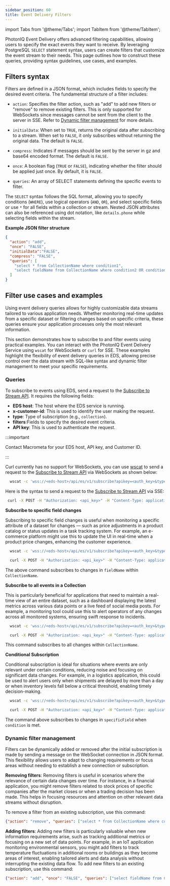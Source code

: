 ```yaml
---
sidebar_position: 60
title: Event Delivery Filters
---
```


import Tabs from '@theme/Tabs';
import TabItem from '@theme/TabItem';

PhotonIQ Event Delivery offers advanced filtering capabilities, allowing users to specify the exact events they want to receive. By leveraging PostgreSQL `SELECT` statement syntax, users can create filters that customize the event stream to their needs. This page outlines how to construct these queries, providing syntax guidelines, use cases, and examples.

## Filters syntax

Filters are defined in a JSON format, which includes fields to specify the desired event criteria. The fundamental structure of a filter includes:


- `action`: Specifies the filter action, such as "add" to add new filters or "remove" to remove existing filters. This is only supported for WebSockets since messages cannot be sent from the client to the server in SSE. Refer to [Dynamic filter management](#dynamic-filter-management) for more details.

- `initialData`: When set to `TRUE`, returns the original data after subscribing to a stream. When set to `FALSE`, it only subscribes without returning the original data. The default is `FALSE`.
- `compress`: Indicates if messages should be sent by the server in gz and base64 encoded format. The default is `FALSE`.
- `once`: A boolean flag (`TRUE` or `FALSE`), indicating whether the filter should be applied just once. By default, it is `FALSE`. 
- `queries`: An array of SELECT statements defining the specific events to filter.


The `SELECT` syntax follows the SQL format, allowing you to specify conditions (`WHERE`), use logical operators (`AND`, `OR`), and select specific fields or use `*` for all fields within a collection or stream. Nested JSON attributes can also be referenced using dot notation, like `details.phone` while selecting fields within the stream.


**Example JSON filter structure**

```json
{
  "action": "add",
  "once": "FALSE",
  "initialData":"FALSE",
  "compress": "FALSE",
  "queries": [
    "select * from CollectionName where condition1",
    "select fieldName from CollectionName where condition2 OR condition3"
  ]
}
```


## Filter use cases and examples

Using event delivery queries allows for highly customizable data streams tailored to various application needs. Whether monitoring real-time updates from a specific dataset or filtering changes based on specific criteria, these queries ensure your application processes only the most relevant information.

This section demonstrates how to subscribe to and filter events using practical examples. You can interact with the PhotonIQ Event Delivery Service using `wscat` for WebSockets or `curl` for SSE. These examples highlight the flexibility of event delivery queries in EDS, allowing precise control over the data stream with SQL-like syntax and dynamic filter management to meet your specific requirements.


### Queries

To subscribe to events using EDS, send a request to the [Subscribe to Stream API](https://www.macrometa.com/docs/apiEds#/paths/ws:-api-es-v1-subscribe/get). It requires the following fields:

- **EDS host**: The host where the EDS service is running.
- **x-customer-id**: This is used to identify the user making the request.
- **type**: Type of subscription (e.g., `collection`).
- **filters**:Fields to specify the desired event criteria.
- **API key**: This is used to authenticate the request.


:::important

Contact Macrometa for your EDS host, API key, and Customer ID.

:::

<Tabs groupId="operating-systems">
  <TabItem value="ws-syntax" label="WebSockets">

Curl currently has no support for WebSockets, you can use [wscat](https://github.com/WebSockets/wscat) to send a request to the [Subscribe to Stream API](https://www.macrometa.com/docs/apiEds#/paths/ws:-api-es-v1-subscribe/get) via WebSockets as shown below:

```bash
  wscat -c 'wss://<eds-host>/api/es/v1/subscribe?apikey=<auth_key>&type=collection&x-customer-id=<x-customer-id>&filters={"action": "add", "once": "FALSE", "queries": ["select fieldName from CollectionName"]}'
```

  </TabItem>
  <TabItem value="sse-syntax" label="Server-Sent Events">

Here is the syntax to send a request to the [Subscribe to Stream API](https://www.macrometa.com/docs/apiEds#/paths/ws:-api-es-v1-subscribe/get) via SSE:

```bash
 curl -X POST -H "Authorization: <api_key>" -H "Content-Type: application/json" -H "x-customer-id: <x-customer-id>" -d '{"type": "collection", "filters": {"once": "TRUE", "compress": "FALSE", "initialData":"TRUE", "queries": ["select fieldName from CollectionName"]}}' https://<eds-host>/api/es/sse/v1/subscribe
```
  </TabItem>
</Tabs>



**Subscribe to specific field changes**

Subscribing to specific field changes is useful when monitoring a specific attribute of a dataset for changes — such as price adjustments in a product catalog or status updates in a task tracking system. For example, an e-commerce platform might use this to update the UI in real-time when a product price changes, enhancing the customer experience.

<Tabs groupId="operating-systems">
  <TabItem value="ws-specific" label="WebSockets">

```bash
  wscat -c 'wss://<eds-host>/api/es/v1/subscribe?apikey=<auth_key>&type=collection&x-customer-id=<x-customer-id>&filters={"action": "add", "once": "FALSE", "queries": ["select fieldName from CollectionName"]}'
```

  </TabItem>
  <TabItem value="sse-specific" label="Server-Sent Events">


```bash
  curl -X POST -H "Authorization: <api_key>" -H "Content-Type: application/json" -H "x-customer-id: <x-customer-id>" -d '{"type": "collection", "filters": {"once": "TRUE", "queries": ["select fieldName from CollectionName"]}}' https://<eds-host>/api/es/sse/v1/subscribe
```
  </TabItem>
</Tabs>

The above command subscribes to changes in `fieldName` within `CollectionName`. 

**Subscribe to all events in a Collection**

This is particularly beneficial for applications that need to maintain a real-time view of an entire dataset, such as a dashboard displaying the latest metrics across various data points or a live feed of social media posts. For example, a monitoring tool could use this to alert operators of any changes across all monitored systems, ensuring swift response to incidents.

<Tabs groupId="operating-systems">
  <TabItem value="ws-all" label="WebSockets">

```bash
  wscat -c 'wss://<eds-host>/api/es/v1/subscribe?apikey=<auth_key>&type=collection&x-customer-id=<x-customer-id>&filters={"action": "add", "once": "FALSE", "queries": ["select * from CollectionName"]}'
```
  </TabItem>
  <TabItem value="sse-all" label="Server-Sent Events">

```bash
  curl -X POST -H "Authorization: <api_key>" -H "Content-Type: application/json" -H "x-customer-id: <x-customer-id>" -d '{"type": "collection", "filters": {"once": "TRUE", "queries": ["select * from CollectionName"]}}' https://<eds-host>/api/es/sse/v1/subscribe
```
  </TabItem>
</Tabs>

This command subscribes to all changes within `CollectionName`. 

**Conditional Subscription**

Conditional subscription is ideal for situations where events are only relevant under certain conditions, reducing noise and focusing on significant data changes. For example, in a logistics application, this could be used to alert users only when shipments are delayed by more than a day or when inventory levels fall below a critical threshold, enabling timely decision-making.


<Tabs groupId="operating-systems">
  <TabItem value="ws-all" label="WebSockets">

```bash
  wscat -c 'wss://<eds-host>/api/es/v1/subscribe?apikey=<auth_key>&type=collection&x-customer-id=<x-customer-id>&filters={"action": "add", "once": "FALSE", "queries": ["select specificField from CollectionName where condition"]}'
```
  </TabItem>
  <TabItem value="sse-all" label="Server-Sent Events">

```bash
  curl -X POST -H "Authorization: <api_key>" -H "Content-Type: application/json" -H "x-customer-id: <x-customer-id>" -d '{"type": "collection", "filters": {"once": "TRUE", "queries": ["select specificField from CollectionName where condition"]}}' https://<eds-host>/api/es/sse/v1/subscribe
```
  </TabItem>
</Tabs>

The command above subscribes to changes in `specificField` when `condition` is met. 

### Dynamic filter management

Filters can be dynamically added or removed after the initial subscription is made by sending a message on the WebSocket connection in JSON format. This flexibility allows users to adapt to changing requirements or focus areas without needing to establish a new connection or subscription.

**Removing filters**: Removing filters is useful in scenarios where the relevance of certain data changes over time. For instance, in a financial application, you might remove filters related to stock prices of specific companies after the market closes or when a trading decision has been made. This helps in focusing resources and attention on other relevant data streams without disruption.

To remove a filter from an existing subscription, use this command:

```json
{"action": "remove", "queries": ["select * from CollectionName where condition"]}
```

**Adding filters**: Adding new filters is particularly valuable when new information requirements arise, such as tracking additional metrics or focusing on a new set of data points. For example, in an IoT application monitoring environmental sensors, you might add filters to track temperature fluctuations in additional rooms or buildings as they become areas of interest, enabling tailored alerts and data analysis without interrupting the existing data flow. To add new filters to an existing subscription, use this command:

```json
{"action": "add", "once": "FALSE", "queries": ["select fieldName from CollectionName", "select anotherField from CollectionName where condition"]}
```
